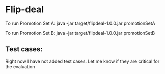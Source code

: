 # Flip-deal

To run Promotion Set A: 
java -jar target/flipdeal-1.0.0.jar promotionSetA

To run Promotion Set B: 
java -jar target/flipdeal-1.0.0.jar promotionSetB 

## Test cases:

Right now I have not added test cases. Let me know if they are critical for the evaluation
